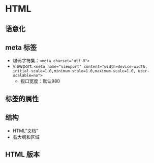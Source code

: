 # HTML

## 语意化

## meta 标签

- 编码字符集：`<meta charset="utf-8">`
- viewport: `<meta name="viewport" content="width=device-width, initial-scale=1.0,minimum-scale=1.0,maximum-scale=1.0, user-scalable=no">`
  - 视口宽度：默认980

## 标签的属性

## 结构

- HTML"文档"
- 有大纲和区域

## HTML 版本